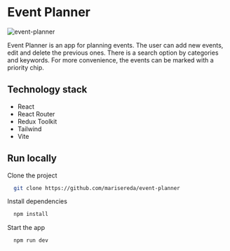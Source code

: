 # Event Planner
![event-planner](https://github.com/marisereda/event-planner/assets/105078220/7e6ea32b-6282-4cf2-9705-c45763593476)

Event Planner is an app for planning events. The user can add new events, edit and delete the previous ones. There is a search option by categories and keywords. For more convenience, the events can be marked with a priority chip.

## Technology stack

- React
- React Router
- Redux Toolkit
- Tailwind
- Vite

## Run locally

Clone the project

```bash
  git clone https://github.com/marisereda/event-planner
```

Install dependencies

```bash
  npm install
```

Start the app

```bash
  npm run dev
```
